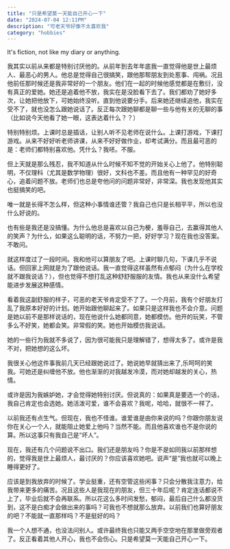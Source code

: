 ```yaml
---
title: "只是希望莫一天能自己开心一下"
date: "2024-07-04 12:11PM"
description: "可老天爷好像不太喜欢我"
category: "hobbies"
---
```


It's fiction, not like my diary or anything.

我其实以前从来都是特别讨厌他的。从前年到去年年底我一直觉得他是世上最烦人、最恶心的男人。他总是觉得自己很搞笑，跟他那帮朋友到处惹事、闯祸。况且他前任那时候还是我非常好的一个朋友。他们在一起的时候他感觉都是在敷衍，没有真正的爱她。她还是追着他不放，我实在是没脸看下去了。我们都劝了她好多次，让她把他放下，可她始终没听。直到他说要分手。后来她还继续追他，我实在受不了，就也没怎么跟她说话了。反正每次跟她聊都是聊一些与他有关的无聊的事（比如说今天他看了她一眼，这表达着什么？？）

特别特别烦。上课时总是插话，让别人听不见老师在说什么。上课打游戏，下课打游戏。从来不好好听老师讲课，从来不好好做作业，却考试满分。而且最可恶的是：老师们都特别喜欢他。凭什么？我呸。不服。

但上天就是那么残忍，我不知道从什么时候不知不觉的开始关心上他了。他特别聪明，不仅理科（尤其是数学物理）很好，文科也不差。而且他有一种罕见的好奇心，追着问题不放。老师们也总是夸他问的问题非常好，非常深。我也发现他其实也挺搞笑的吧。

唯一就是长得不怎么样，但这种小事情谁还管？我自己也只是长相平平，所以也没什么好说的。

也有些是我还是没搞懂。为什么他总是喜欢以自己为梗，羞辱自己，去赢得其他人的笑声？为什么，如果这么聪明的话，不努力一把，好好学习？现在我也没答案。不敢问。

就这样度过了一段时间。我和他可以算朋友了吧。上课时聊几句，下课几乎不说话。但回家上网就是为了跟他说话。我一直觉得这样虽然有点郁闷（为什么在学校就不跟我说话？），但也觉得不想打乱这种舒舒服服的友情。我也从来没什么希望能进步发展这种感情。

看着我这副舒服的样子，可恶的老天爷肯定受不了了。一个月前，我有个好朋友打乱了我原本好好的计划。她开始跟他聊起来了。如果只是这样我也不会介意。问题是她以前不是那样说话的，现在他说什么她都同意，她都模仿。他开的玩笑，不管多么不好笑，她都会笑。非常假的笑。她也开始模仿我说话。

她的一些行为我就不多说了，因为很可能我只是理解错了，想得太多了。或许是我不对，把她想的这么坏。

我很关心他这件事我前几天已经跟她说过了。她说她早就猜出来了,乐呵呵的笑我。可她还是纠缠他不放。他也渐渐的对我越发冷漠，而对她却越发的关心，热情。

或许是因为我嫉妒她，才会觉得她特别讨厌。但说真的：如果真是要选一个的话，我自己肯定也会选她。她活泼可爱，谁不会喜欢？我呢，哈哈，就很不一样了。

以前我还有点生气。但现在，我也不怪谁。谁爱谁是由你来说的吗？你跟你朋友说你在关心一个人，就能阻止她爱上他吗？当然不能。而且他喜欢谁也不是你说的算。所以这事只有我自己是“坏人”。

现在，我还有几个问题说不出口。我们还是朋友吗？你是不是如同我以前那样想的，觉得我是世上最烦人，最讨厌的？你应该喜欢她吧。说声“是”我也就可以晚上睡得更好了。

应该是到我放弃的时候了。学业挺重，还有空管这些闲事？只会分散我注意力，给我带来更多的痛苦。况且这些人是我现在的朋友，但三十年后呢？肯定连话都说不上了，毕业后就不会再联系。所以花这么多时间发愁，郁闷，最后自己什么都没货到，这不是白痴才会做出来的事吗？可我也不想就那么放弃。以前我们也算好朋友的吧？不能就一直那样吗？不是挺好的吗？

我一个人想不通，也没法问别人。或许最终我也只能又两手空空地在那里做旁观者了。反正看着其他人开心，我也不会伤心。只是希望莫一天能自己开心一下。
